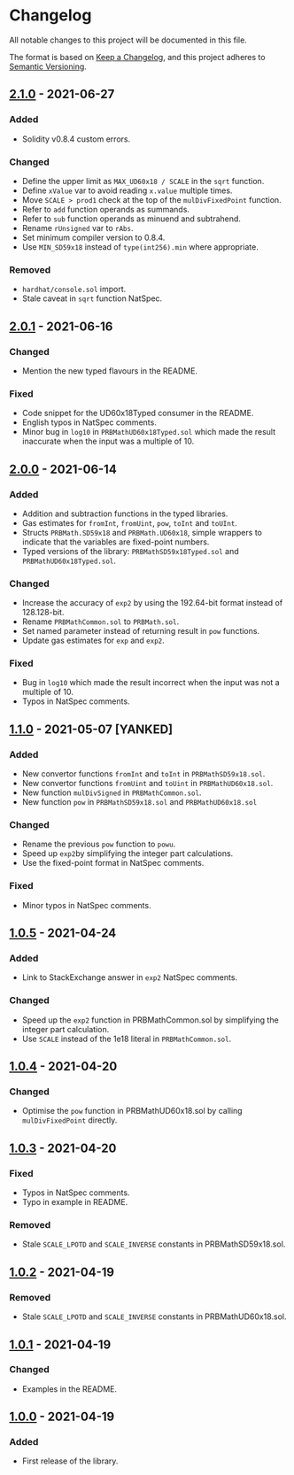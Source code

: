 # Changelog

All notable changes to this project will be documented in this file.

The format is based on [Keep a Changelog](https://keepachangelog.com/en/1.0.0/), and this project adheres to [Semantic Versioning](https://semver.org/spec/v2.0.0.html).

## [2.1.0] - 2021-06-27

### Added

- Solidity v0.8.4 custom errors.

### Changed

- Define the upper limit as `MAX_UD60x18 / SCALE` in the `sqrt` function.
- Define `xValue` var to avoid reading `x.value` multiple times.
- Move `SCALE > prod1` check at the top of the `mulDivFixedPoint` function.
- Refer to `add` function operands as summands.
- Refer to `sub` function operands as minuend and subtrahend.
- Rename `rUnsigned` var to `rAbs`.
- Set minimum compiler version to 0.8.4.
- Use `MIN_SD59x18` instead of `type(int256).min` where appropriate.

### Removed

- `hardhat/console.sol` import.
- Stale caveat in `sqrt` function NatSpec.

## [2.0.1] - 2021-06-16

### Changed

- Mention the new typed flavours in the README.

### Fixed

- Code snippet for the UD60x18Typed consumer in the README.
- English typos in NatSpec comments.
- Minor bug in `log10` in `PRBMathUD60x18Typed.sol` which made the result inaccurate when the input was a multiple of 10.

## [2.0.0] - 2021-06-14

### Added

- Addition and subtraction functions in the typed libraries.
- Gas estimates for `fromInt`, `fromUint`, `pow`, `toInt` and `toUInt`.
- Structs `PRBMath.SD59x18` and `PRBMath.UD60x18`, simple wrappers to indicate that the variables are fixed-point numbers.
- Typed versions of the library: `PRBMathSD59x18Typed.sol` and `PRBMathUD60x18Typed.sol`.

### Changed

- Increase the accuracy of `exp2` by using the 192.64-bit format instead of 128.128-bit.
- Rename `PRBMathCommon.sol` to `PRBMath.sol`.
- Set named parameter instead of returning result in `pow` functions.
- Update gas estimates for `exp` and `exp2`.

### Fixed

- Bug in `log10` which made the result incorrect when the input was not a multiple of 10.
- Typos in NatSpec comments.

## [1.1.0] - 2021-05-07 [YANKED]

### Added

- New convertor functions `fromInt` and `toInt` in `PRBMathSD59x18.sol`.
- New convertor functions `fromUint` and `toUint` in `PRBMathUD60x18.sol`.
- New function `mulDivSigned` in `PRBMathCommon.sol`.
- New function `pow` in `PRBMathSD59x18.sol` and `PRBMathUD60x18.sol`

### Changed

- Rename the previous `pow` function to `powu`.
- Speed up `exp2`by simplifying the integer part calculations.
- Use the fixed-point format in NatSpec comments.

### Fixed

- Minor typos in NatSpec comments.

## [1.0.5] - 2021-04-24

### Added

- Link to StackExchange answer in `exp2` NatSpec comments.

### Changed

- Speed up the `exp2` function in PRBMathCommon.sol by simplifying the integer part calculation.
- Use `SCALE` instead of the 1e18 literal in `PRBMathCommon.sol`.

## [1.0.4] - 2021-04-20

### Changed

- Optimise the `pow` function in PRBMathUD60x18.sol by calling `mulDivFixedPoint` directly.

## [1.0.3] - 2021-04-20

### Fixed

- Typos in NatSpec comments.
- Typo in example in README.

### Removed

- Stale `SCALE_LPOTD` and `SCALE_INVERSE` constants in PRBMathSD59x18.sol.

## [1.0.2] - 2021-04-19

### Removed

- Stale `SCALE_LPOTD` and `SCALE_INVERSE` constants in PRBMathUD60x18.sol.

## [1.0.1] - 2021-04-19

### Changed

- Examples in the README.

## [1.0.0] - 2021-04-19

### Added

- First release of the library.

[2.1.0]: https://github.com/hifi-finance/prb-math/compare/v2.0.1...v2.1.0
[2.0.1]: https://github.com/hifi-finance/prb-math/compare/v2.0.0...v2.0.1
[2.0.0]: https://github.com/hifi-finance/prb-math/compare/v1.1.0...v2.0.0
[1.1.0]: https://github.com/hifi-finance/prb-math/compare/v1.0.5...v1.1.0
[1.0.5]: https://github.com/hifi-finance/prb-math/compare/v1.0.4...v1.0.5
[1.0.4]: https://github.com/hifi-finance/prb-math/compare/v1.0.3...v1.0.4
[1.0.3]: https://github.com/hifi-finance/prb-math/compare/v1.0.2...v1.0.3
[1.0.2]: https://github.com/hifi-finance/prb-math/compare/v1.0.1...v1.0.2
[1.0.1]: https://github.com/hifi-finance/prb-math/compare/v1.0.0...v1.0.1
[1.0.0]: https://github.com/hifi-finance/prb-math/releases/tag/v1.0.0
